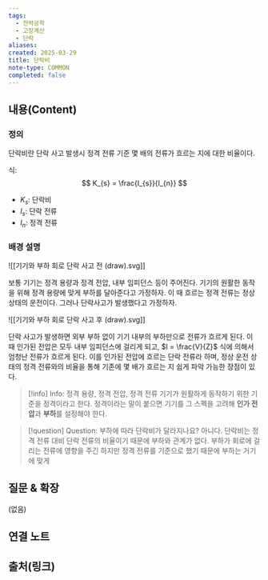 ```yaml
---
tags:
  - 전력공학
  - 고장계산
  - 단락
aliases: 
created: 2025-03-29
title: 단락비
note-type: COMMON
completed: false
---
```


## 내용(Content)

### 정의

단락비란 단락 사고 발생시 정격 전류 기준 몇 배의 전류가 흐르는 지에 대한 비율이다. 

식:
$$
K_{s} = \frac{I_{s}}{I_{n}}
$$

- $K_{s}$: 단락비
- $I_{s}$: 단락 전류
- $I_{n}$: 정격 전류

### 배경 설명

![[기기와 부하 회로 단락 사고 전 (draw).svg]]

보통 기기는 정격 용량과 정격 전압, 내부 임피던스 등이 주어진다. 기기의 원활한 동작을 위해 정격 용량에 맞게 부하를 달아준다고 가정하자. 이 때 흐르는 정격 전류는 정상 상태의 운전이다. 그러나 단락사고가 발생했다고 가정하자.

![[기기와 부하 회로 단락 사고 후 (draw).svg]]

단락 사고가 발생하면 외부 부하 없이 기기 내부의 부하만으로 전류가 흐르게 된다. 이 때 인가된 전압은 모두 내부 임피던스에 걸리게 되고, $I = \frac{V}{Z}$ 식에 의해서 엄청난 전류가 흐르게 된다. 이를 인가된 전압에 흐르는 단락 전류라 하며, 정상 운전 상태의 정격 전류와의 비율을 통해 기존에 몇 배가 흐르는 지 쉽게 파악 가능한 장점이 있다.

>[!info] Info: 정격 용량, 정격 전압, 정격 전류
>기기가 원활하게 동작하기 위한 기준을 정격이라고 한다. 정격이라는 말이 붙으면 기기를 그 스펙을 고려해 **인가 전압**과 **부하**를 설정해야 한다.

>[!question] Question: 부하에 따라 단락비가 달라지나요?
>아니다. 단락비는 정격 전류 대비 단락 전류의 비율이기 때문에 부하와 관계가 없다. 부하가 회로에 걸리는 전류에 영향을 주긴 하지만 정격 전류를 기준으로 했기 때문에 부하는 거기에 맞게 






## 질문 & 확장

(없음)

## 연결 노트

## 출처(링크)

